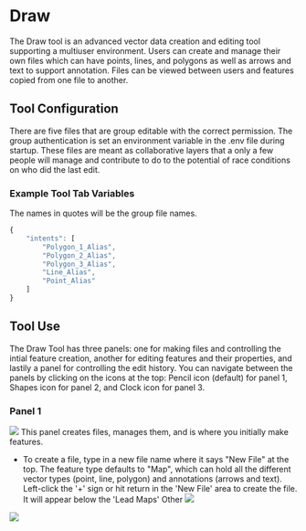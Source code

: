# Draw

The Draw tool is an advanced vector data creation and editing tool supporting a multiuser environment. Users can create and manage their own files which can have points, lines, and polygons as well as arrows and text to support annotation. Files can be viewed between users and features copied from one file to another.

## Tool Configuration
There are five files that are group editable with the correct permission. The group authentication is set an environment variable in the .env file during startup. These files are meant as collaborative layers that a only a few people will manage and contribute to do to the potential of race conditions on who did the last edit.

### Example Tool Tab Variables
The names in quotes will be the group file names.

```javascript
{
    "intents": [
        "Polygon_1_Alias",
        "Polygon_2_Alias",
        "Polygon_3_Alias",
        "Line_Alias",
        "Point_Alias"
    ]
}
```

## Tool Use
The Draw Tool has three panels: one for making files and controlling the intial feature creation, another for editing features and their properties, and lastily a panel for controlling the edit history. You can navigate between the panels by clicking on the icons at the top: Pencil icon (default) for panel 1, Shapes icon for panel 2, and Clock icon for panel 3.

### Panel 1
![](images/draw_panel1.jpg)
This panel creates files, manages them, and is where you initially make features.
- To create a file, type in a new file name where it says "New File" at the top. The feature type defaults to "Map", which can hold all the different vector types (point, line, polygon) and annotations (arrows and text). Left-click the '+' sign or hit return in the 'New File' area to create the file. It will appear below the 'Lead Maps' Other
![](images/draw_panel2.jpg)

![](images/draw_panel3.jpg)
